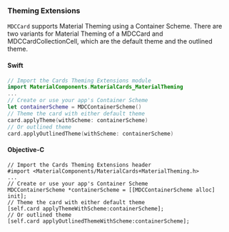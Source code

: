 ### Theming Extensions

 `MDCCard` supports Material Theming using a Container Scheme.
There are two variants for Material Theming of a MDCCard and MDCCardCollectionCell, which are the default theme
and the outlined theme.

 <!--<div class="material-code-render" markdown="1">-->

 #### Swift

 ```swift
// Import the Cards Theming Extensions module
import MaterialComponents.MaterialCards_MaterialTheming
 ...
 // Create or use your app's Container Scheme
let containerScheme = MDCContainerScheme()
 // Theme the card with either default theme
card.applyTheme(withScheme: containerScheme)
 // Or outlined theme
card.applyOutlinedTheme(withScheme: containerScheme)
```

 #### Objective-C

 ```objc
// Import the Cards Theming Extensions header
#import <MaterialComponents/MaterialCards+MaterialTheming.h>
 ...
 // Create or use your app's Container Scheme
MDCContainerScheme *containerScheme = [[MDCContainerScheme alloc] init];
 // Theme the card with either default theme
[self.card applyThemeWithScheme:containerScheme];
 // Or outlined theme
[self.card applyOutlinedThemeWithScheme:containerScheme];
```

<!--</div>-->
